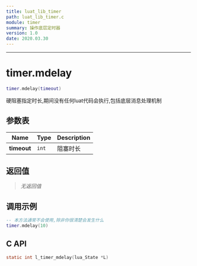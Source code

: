 ```yaml
---
title: luat_lib_timer
path: luat_lib_timer.c
module: timer
summary: 操作底层定时器
version: 1.0
date: 2020.03.30
---
```

--------------------------------------------------
# timer.mdelay

```lua
timer.mdelay(timeout)
```

硬阻塞指定时长,期间没有任何luat代码会执行,包括底层消息处理机制

## 参数表

Name | Type | Description
-----|------|--------------
**timeout**|`int`| 阻塞时长

## 返回值

> *无返回值*

## 调用示例

```lua
-- 本方法通常不会使用,除非你很清楚会发生什么
timer.mdelay(10)
```
## C API

```c
static int l_timer_mdelay(lua_State *L)
```


